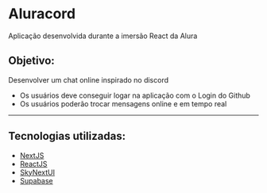 # Aluracord
Aplicação desenvolvida durante a imersão React da Alura

## Objetivo:
Desenvolver um chat online inspirado no discord
- Os usuários deve conseguir logar na aplicação com o Login do Github
- Os usuários poderão trocar mensagens online e em tempo real

---

## Tecnologias utilizadas:
- [NextJS](https://nextjs.org/)
- [ReactJS](https://pt-br.reactjs.org/) 
- [SkyNextUI](https://storybook.skynexui.dev/?path=/story/components-box--box-component) 
- [Supabase](https://github.com/supabase/supabase-js)
